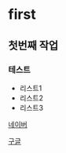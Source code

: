 # first
## 첫번째 작업
### 테스트
- 리스트1
- 리스트2
- 리스트3

[네이버](https://www.naver.com)

[구글](http://google.com)

